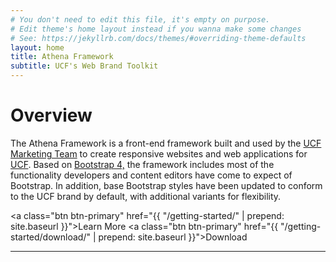```yaml
---
# You don't need to edit this file, it's empty on purpose.
# Edit theme's home layout instead if you wanna make some changes
# See: https://jekyllrb.com/docs/themes/#overriding-theme-defaults
layout: home
title: Athena Framework
subtitle: UCF's Web Brand Toolkit
---
```


# Overview
The Athena Framework is a front-end framework built and used by the <a href="//brand.ucf.edu">UCF Marketing Team</a> to create responsive websites and web applications for <a href="//ucf.edu">UCF</a>. Based on <a href="//v4-alpha.getbootstrap.com">Bootstrap 4,</a> the framework includes most of the functionality developers and content editors have come to expect of Bootstrap. In addition, base Bootstrap styles have been updated to conform to the UCF brand by default, with additional variants for flexibility.

<a class="btn btn-primary" href="{{ "/getting-started/" | prepend: site.baseurl }}">Learn More</a> <a class="btn btn-primary" href="{{ "/getting-started/download/" | prepend: site.baseurl }}">Download</a>

___
